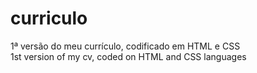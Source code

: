 # curriculo
1ª versão do meu currículo, codificado em HTML e CSS<br>
1st version of my cv, coded on HTML and CSS languages
